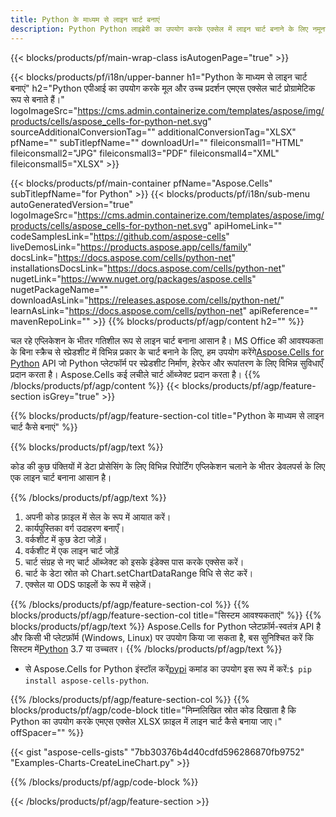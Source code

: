 ```yaml
---
title: Python के माध्यम से लाइन चार्ट बनाएं
description: Python Python लाइब्रेरी का उपयोग करके एक्सेल में लाइन चार्ट बनाने के लिए नमूना कोड। Python आधारित एप्लिकेशन के भीतर एमएस एक्सेल के लिए लाइन चार्ट बनाने के लिए इस कोड का उपयोग करें।
---
```

{{< blocks/products/pf/main-wrap-class isAutogenPage="true" >}}

{{< blocks/products/pf/i18n/upper-banner h1="Python के माध्यम से लाइन चार्ट बनाएं" h2="Python एपीआई का उपयोग करके मूल और उच्च प्रदर्शन एमएस एक्सेल चार्ट प्रोग्रामेटिक रूप से बनाते हैं।" logoImageSrc="https://cms.admin.containerize.com/templates/aspose/img/products/cells/aspose_cells-for-python-net.svg" sourceAdditionalConversionTag="" additionalConversionTag="XLSX" pfName="" subTitlepfName="" downloadUrl="" fileiconsmall1="HTML" fileiconsmall2="JPG" fileiconsmall3="PDF" fileiconsmall4="XML" fileiconsmall5="XLSX" >}}

{{< blocks/products/pf/main-container pfName="Aspose.Cells" subTitlepfName="for Python" >}}
{{< blocks/products/pf/i18n/sub-menu autoGeneratedVersion="true" logoImageSrc="https://cms.admin.containerize.com/templates/aspose/img/products/cells/aspose_cells-for-python-net.svg" apiHomeLink="" codeSamplesLink="https://github.com/aspose-cells" liveDemosLink="https://products.aspose.app/cells/family" docsLink="https://docs.aspose.com/cells/python-net" installationsDocsLink="https://docs.aspose.com/cells/python-net" nugetLink="https://www.nuget.org/packages/aspose.cells" nugetPackageName="" downloadAsLink="https://releases.aspose.com/cells/python-net/" learnAsLink="https://docs.aspose.com/cells/python-net" apiReference="" mavenRepoLink="" >}}
{{% blocks/products/pf/agp/content h2="" %}}

 चल रहे एप्लिकेशन के भीतर गतिशील रूप से लाइन चार्ट बनाना आसान है। MS Office की आवश्यकता के बिना स्क्रैच से स्प्रेडशीट में विभिन्न प्रकार के चार्ट बनाने के लिए, हम उपयोग करेंगे[Aspose.Cells for Python](https://pypi.org/project/aspose-cells-python) API जो Python प्लेटफॉर्म पर स्प्रेडशीट निर्माण, हेरफेर और रूपांतरण के लिए विभिन्न सुविधाएँ प्रदान करता है। Aspose.Cells कई लचीले चार्ट ऑब्जेक्ट प्रदान करता है।
{{% /blocks/products/pf/agp/content %}}
{{< blocks/products/pf/agp/feature-section isGrey="true" >}}

{{% blocks/products/pf/agp/feature-section-col title="Python के माध्यम से लाइन चार्ट कैसे बनाएं" %}}

{{% blocks/products/pf/agp/text %}}

कोड की कुछ पंक्तियों में डेटा प्रोसेसिंग के लिए विभिन्न रिपोर्टिंग एप्लिकेशन चलाने के भीतर डेवलपर्स के लिए एक लाइन चार्ट बनाना आसान है।

{{% /blocks/products/pf/agp/text %}}

1. अपनी कोड फ़ाइल में सेल के रूप में आयात करें।
1. कार्यपुस्तिका वर्ग उदाहरण बनाएँ।
1. वर्कशीट में कुछ डेटा जोड़ें।
1. वर्कशीट में एक लाइन चार्ट जोड़ें
1. चार्ट संग्रह से नए चार्ट ऑब्जेक्ट को इसके इंडेक्स पास करके एक्सेस करें।
1. चार्ट के डेटा स्रोत को Chart.setChartDataRange विधि से सेट करें।
1. एक्सेल या ODS फाइलों के रूप में सहेजें।

{{% /blocks/products/pf/agp/feature-section-col %}}
{{% blocks/products/pf/agp/feature-section-col title="सिस्टम आवश्यकताएं" %}}
{{% blocks/products/pf/agp/text %}}
Aspose.Cells for Python प्लेटफ़ॉर्म-स्वतंत्र API है और किसी भी प्लेटफ़ॉर्म (Windows, Linux) पर उपयोग किया जा सकता है, बस सुनिश्चित करें कि सिस्टम में[Python](https://www.python.org/downloads/) 3.7 या उच्चतर।
{{% /blocks/products/pf/agp/text %}}

- से Aspose.Cells for Python इंस्टॉल करें<a href="https://pypi.org/project/aspose-cells-python/">pypi</a> कमांड का उपयोग इस रूप में करें:<code>$ pip install aspose-cells-python</code>.

{{% /blocks/products/pf/agp/feature-section-col %}}
{{% blocks/products/pf/agp/code-block title="निम्नलिखित स्रोत कोड दिखाता है कि Python का उपयोग करके एमएस एक्सेल XLSX फ़ाइल में लाइन चार्ट कैसे बनाया जाए।" offSpacer="" %}}

{{< gist "aspose-cells-gists" "7bb30376b4d40cdfd596286870fb9752" "Examples-Charts-CreateLineChart.py" >}}

{{% /blocks/products/pf/agp/code-block %}}

{{< /blocks/products/pf/agp/feature-section >}}

<!-- aboutfile Starts -->

